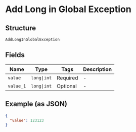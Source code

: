 
# Add Long in Global Exception

## Structure

`AddLongInGlobalException`

## Fields

| Name | Type | Tags | Description |
|  --- | --- | --- | --- |
| `value` | `long\|int` | Required | - |
| `value_1` | `long\|int` | Optional | - |

## Example (as JSON)

```json
{
  "value": 123123
}
```

